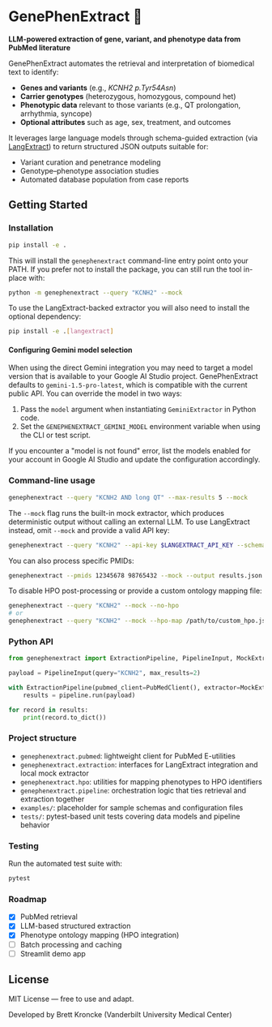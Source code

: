 # GenePhenExtract 🧬

**LLM-powered extraction of gene, variant, and phenotype data from PubMed literature**

GenePhenExtract automates the retrieval and interpretation of biomedical text to identify:

- **Genes and variants** (e.g., *KCNH2 p.Tyr54Asn*)
- **Carrier genotypes** (heterozygous, homozygous, compound het)
- **Phenotypic data** relevant to those variants (e.g., QT prolongation, arrhythmia, syncope)
- **Optional attributes** such as age, sex, treatment, and outcomes

It leverages large language models through schema-guided extraction (via [LangExtract](https://github.com/google/langextract)) to return structured JSON outputs suitable for:

- Variant curation and penetrance modeling
- Genotype–phenotype association studies
- Automated database population from case reports

## Getting Started

### Installation

```bash
pip install -e .
```

This will install the `genephenextract` command-line entry point onto your PATH. If you prefer
not to install the package, you can still run the tool in-place with:

```bash
python -m genephenextract --query "KCNH2" --mock
```

To use the LangExtract-backed extractor you will also need to install the optional dependency:

```bash
pip install -e .[langextract]
```

#### Configuring Gemini model selection

When using the direct Gemini integration you may need to target a model version that is available to your
Google AI Studio project. GenePhenExtract defaults to `gemini-1.5-pro-latest`, which is compatible with the
current public API. You can override the model in two ways:

1. Pass the `model` argument when instantiating `GeminiExtractor` in Python code.
2. Set the `GENEPHENEXTRACT_GEMINI_MODEL` environment variable when using the CLI or test script.

If you encounter a "model is not found" error, list the models enabled for your account in Google AI Studio
and update the configuration accordingly.

### Command-line usage

```bash
genephenextract --query "KCNH2 AND long QT" --max-results 5 --mock
```

The `--mock` flag runs the built-in mock extractor, which produces deterministic output without calling an external LLM. To use LangExtract instead, omit `--mock` and provide a valid API key:

```bash
genephenextract --query "KCNH2" --api-key $LANGEXTRACT_API_KEY --schema examples/schema.json
```

You can also process specific PMIDs:

```bash
genephenextract --pmids 12345678 98765432 --mock --output results.json
```

To disable HPO post-processing or provide a custom ontology mapping file:

```bash
genephenextract --query "KCNH2" --mock --no-hpo
# or
genephenextract --query "KCNH2" --mock --hpo-map /path/to/custom_hpo.json
```

### Python API

```python
from genephenextract import ExtractionPipeline, PipelineInput, MockExtractor, PubMedClient

payload = PipelineInput(query="KCNH2", max_results=2)

with ExtractionPipeline(pubmed_client=PubMedClient(), extractor=MockExtractor()) as pipeline:
    results = pipeline.run(payload)

for record in results:
    print(record.to_dict())
```

### Project structure

- `genephenextract.pubmed`: lightweight client for PubMed E-utilities
- `genephenextract.extraction`: interfaces for LangExtract integration and local mock extractor
- `genephenextract.hpo`: utilities for mapping phenotypes to HPO identifiers
- `genephenextract.pipeline`: orchestration logic that ties retrieval and extraction together
- `examples/`: placeholder for sample schemas and configuration files
- `tests/`: pytest-based unit tests covering data models and pipeline behavior

### Testing

Run the automated test suite with:

```bash
pytest
```

### Roadmap

- [x] PubMed retrieval
- [x] LLM-based structured extraction
- [x] Phenotype ontology mapping (HPO integration)
- [ ] Batch processing and caching
- [ ] Streamlit demo app

## License

MIT License — free to use and adapt.

Developed by Brett Kroncke (Vanderbilt University Medical Center)
